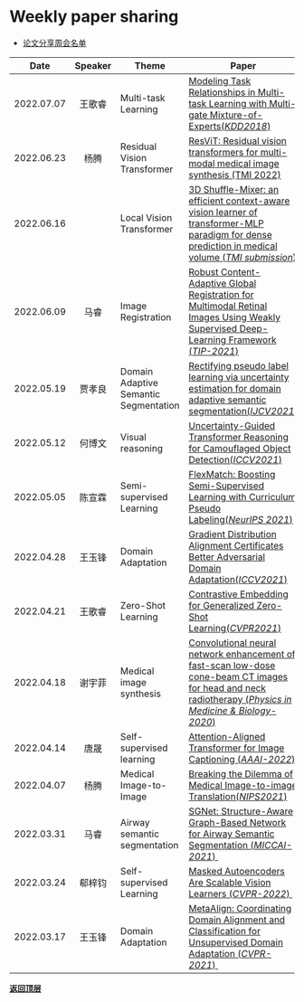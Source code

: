 # Weekly paper sharing

- [论文分享周会名单](#weekly-paper-sharing)

| Date      | Speaker | Theme                        | Paper                                                                                                                                                                                                                                                                                        | PPT |
| --------- |:-------:| ---------------------------- | -------------------------------------------------------------------------------------------------------------------------------------------------------------------------------------------------------------------------------------------------------------------------------------------- | --- |
| 2022.07.07 | 王歌睿      | Multi-task Learning | [Modeling Task Relationships in Multi-task Learning with Multi-gate Mixture-of-Experts(*KDD2018*)](https://dl.acm.org/doi/pdf/10.1145/3219819.3220007) |[slides](./PPT/7-7.pptx)|
| 2022.06.23 | 杨腾 | Residual Vision Transformer    | [ResViT: Residual vision transformers for multi-modal medical image synthesis (TMI 2022)](https://arxiv.org/abs/2106.16031)       | [slides](./PPT/2022-6-23-ResViT.pptx)  |
| 2022.06.16 |       | Local Vision Transformer    | [3D Shuffle-Mixer: an efficient context-aware vision learner of transformer-MLP paradigm for dense prediction in medical volume (*TMI submission*) ](https://paperswithcode.com/paper/3d-shuffle-mixer-an-efficient-context-aware)       | [slides](./PPT/2022-6-16-3D%20Shuffle-Mixer.pptx)  |
| 2022.06.09 | 马睿     | Image Registration    | [Robust Content-Adaptive Global Registration for Multimodal Retinal Images Using Weakly Supervised Deep-Learning Framework (*TIP-2021*) ](https://ieeexplore.ieee.org/document/9357976)       | [slides](./PPT/Global%20Registration%20for%20Multimodal%20Retinal%20Images.pptx)  |
| 2022.05.19 | 贾孝良      | Domain Adaptive Semantic Segmentation |[Rectifying pseudo label learning via uncertainty estimation for domain adaptive semantic segmentation(*IJCV2021*)](https://arxiv.org/pdf/2003.03773.pdf)|[slides](./PPT/jxl-5.19.pptx)|
| 2022.05.12 | 何博文      | Visual reasoning |[Uncertainty-Guided Transformer Reasoning for Camouflaged Object Detection(*ICCV2021*)](https://openaccess.thecvf.com/content/ICCV2021/papers/Yang_Uncertainty-Guided_Transformer_Reasoning_for_Camouflaged_Object_Detection_ICCV_2021_paper.pdf)|[slides](./PPT/hbw.pptx)|
| 2022.05.05 | 陈宣霖      | Semi-supervised Learning |[FlexMatch: Boosting Semi-Supervised Learning with Curriculum Pseudo Labeling(*NeurIPS 2021*)](https://arxiv.org/pdf/2110.08263.pdf)|[slides](./PPT/cxl.pptx)|
| 2022.04.28 | 王玉锋      | Domain Adaptation |[Gradient Distribution Alignment Certificates Better Adversarial Domain Adaptation(*ICCV2021*)](https://openaccess.thecvf.com/content/ICCV2021/papers/Gao_Gradient_Distribution_Alignment_Certificates_Better_Adversarial_Domain_Adaptation_ICCV_2021_paper.pdf)|[slides](./PPT/feng.pptx)|
| 2022.04.21 | 王歌睿      | Zero-Shot Learning | [Contrastive Embedding for Generalized Zero-Shot Learning(*CVPR2021*)](https://openaccess.thecvf.com/content/CVPR2021/html/Han_Contrastive_Embedding_for_Generalized_Zero-Shot_Learning_CVPR_2021_paper.html) |[slides](./PPT/4-21.pptx)|
| 2022.04.18 | 谢宇菲      | Medical image synthesis |  [Convolutional neural network enhancement of fast-scan low-dose cone-beam CT images for  head and neck radiotherapy (*Physics in Medicine & Biology-2020*)](https://iopscience.iop.org/article/10.1088/1361-6560/ab6240/pdf) | [sides](./PPT/xie.pptx) |
| 2022.04.14 | 唐晟      | Self-supervised learning | [Attention-Aligned Transformer for Image Captioning (*AAAI-2022*)](https://www.aaai.org/AAAI22Papers/AAAI-1018.FeiZ.pdf)| [A²Transformer](./PPT/Attention-aligned%20Transformer%20for%20image%20captioning.pptx) |
| 2022.04.07 | 杨腾      | Medical Image-to-Image |[Breaking the Dilemma of Medical Image-to-image Translation(*NIPS2021*)](https://arxiv.org/abs/2110.06465v2)|[MI2I](./PPT/Medical_image-to-image_translation.pptx)|
| 2022.03.31 | 马睿      | Airway semantic segmentation | [SGNet: Structure-Aware Graph-Based Network for Airway Semantic Segmentation (*MICCAI-2021*) ](https://link.springer.com/content/pdf/10.1007/978-3-030-87193-2_15.pdf)                                                                                                                       |     |
| 2022.03.24 | 郗梓钧     | Self-supervised Learning     | [Masked Autoencoders Are Scalable Vision Learners (*CVPR-2022*) ](https://arxiv.org/pdf/2111.06377.pdf)                                                                                                                                                                                      | [MIM](./PPT/Masked_Image_Modeling_in_Visual_Representation_Learning_2022-3-24.pptx)  |
| 2022.03.17 | 王玉锋     | Domain Adaptation            | [MetaAlign: Coordinating Domain Alignment and Classification for Unsupervised Domain Adaptation (*CVPR-2021*) ](https://openaccess.thecvf.com/content/CVPR2021/papers/Wei_MetaAlign_Coordinating_Domain_Alignment_and_Classification_for_Unsupervised_Domain_Adaptation_CVPR_2021_paper.pdf) |     |

**[返回顶层](#weekly-paper-sharing)**
